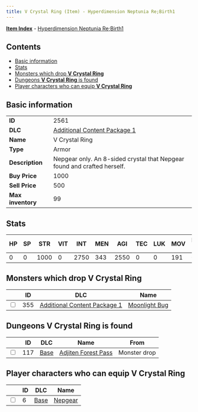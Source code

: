 ```yaml
---
title: V Crystal Ring (Item) - Hyperdimension Neptunia Re;Birth1
---
```


[**Item Index**](/neptunia/rb1/item/index.html) - [Hyperdimension Neptunia Re;Birth1](/neptunia/rb1)

## Contents

- [Basic information](#basic-information)
- [Stats](#stats)
- [Monsters which drop **V Crystal Ring**](#monsters-which-drop-v-crystal-ring)
- [Dungeons **V Crystal Ring** is found](#dungeons-v-crystal-ring-is-found)
- [Player characters who can equip **V Crystal Ring**](#player-characters-who-can-equip-v-crystal-ring)

## Basic information

|   |   |
| -- | -- |
| **ID** | 2561 |
| **DLC** | [Additional Content Package 1](/neptunia/rb1/dlc/10-pack1.html) |
| **Name** | V Crystal Ring |
| **Type** | Armor |
| **Description** | Nepgear only. An 8-sided crystal that Nepgear found and crafted herself. |
| **Buy Price** | 1000 |
| **Sell Price** | 500 |
| **Max inventory** | 99 |


## Stats

| HP | SP | STR | VIT | INT | MEN | AGI | TEC | LUK | MOV | Fire res. | Ice res. | Wind res. | Lightning res. |
| -- | -- | --- | --- | --- | --- | --- | --- | --- | --- | --------- | -------- | --------- | -------------- |
| 0 | 0 | 1000 | 0 | 2750 | 343 | 2550 | 0 | 0 | 191 | 0 | 0 | 0 | 0 |


## Monsters which drop **V Crystal Ring**

|    | ID | DLC | Name |
| -- | -- | --- | ---- |
| <input type="checkbox" id="rb1-monster-10-355" class="trackbox" /> | 355 | [Additional Content Package 1](/neptunia/rb1/dlc/10-pack1.html) | [Moonlight Bug](/neptunia/rb1/monster/10-355-moonlight-bug.html) |


## Dungeons **V Crystal Ring** is found

|    | ID | DLC | Name | From |
| -- | -- | --- | ---- | ---- |
| <input type="checkbox" id="rb1-dungeon-1-117" class="trackbox" /> | 117 | [Base](/neptunia/rb1/dlc/1-base.html) | [Adjiten Forest Pass](/neptunia/rb1/dungeon/1-117-adjiten-forest-pass.html) | Monster drop |


## Player characters who can equip **V Crystal Ring**

|    | ID | DLC | Name |
| -- | -- | --- | ---- |
| <input type="checkbox" id="rb1-player-1-6" class="trackbox" /> | 6 | [Base](/neptunia/rb1/dlc/1-base.html) | [Nepgear](/neptunia/rb1/player/1-6-nepgear.html) |
